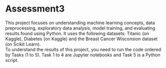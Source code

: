# Assessment3
This project focuses on understanding machine learning concepts, data preprocessing, exploratory data analysis, model training, and evaluating results found using Python. It uses the following datasets: Titanic (on Kaggle), Diabetes (on Kaggle) and the Breast Cancer Wisconsion dataset (on Scikit Learn).
</br>To understand the results of this project, you need to run the code ordered by Tasks (1 to 5). Task 1 to 4 are Jupyter notebooks and Task 5 is a Python script.
